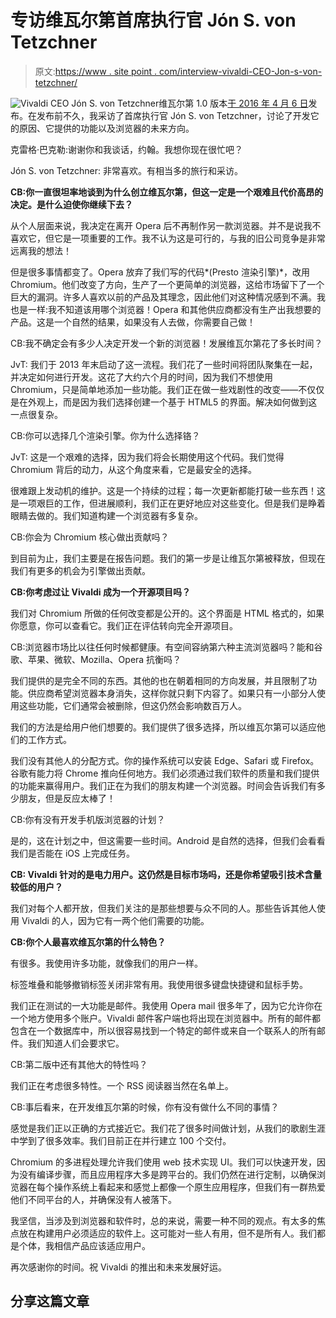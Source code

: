 # 专访维瓦尔第首席执行官 Jón S. von Tetzchner

> 原文:[https://www . site point . com/interview-vivaldi-CEO-Jon-s-von-tetzchner/](https://www.sitepoint.com/interview-vivaldi-ceo-jon-s-von-tetzchner/)

![Vivaldi CEO Jón S. von Tetzchner](../Images/b14a257dd7decf26e23efd0daa912405.png)维瓦尔第 1.0 版本[于 2016 年 4 月 6 日](https://www.sitepoint.com/vivaldi-1-0-release-your-new-default-browser/)发布。在发布前不久，我采访了首席执行官 Jón S. von Tetzchner，讨论了开发它的原因、它提供的功能以及浏览器的未来方向。

克雷格·巴克勒:谢谢你和我谈话，约翰。我想你现在很忙吧？

Jón S. von Tetzchner: 非常喜欢。有相当多的旅行和采访。

**CB:你一直很坦率地谈到为什么创立维瓦尔第，但这一定是一个艰难且代价高昂的决定。是什么迫使你继续下去？**

从个人层面来说，我决定在离开 Opera 后不再制作另一款浏览器。并不是说我不喜欢它，但它是一项重要的工作。我不认为这是可行的，与我的旧公司竞争是非常远离我的想法！

但是很多事情都变了。Opera 放弃了我们写的代码*(Presto 渲染引擎)*，改用 Chromium。他们改变了方向，生产了一个更简单的浏览器，这给市场留下了一个巨大的漏洞。许多人喜欢以前的产品及其理念，因此他们对这种情况感到不满。我也是一样:我不知道该用哪个浏览器！Opera 和其他供应商都没有生产出我想要的产品。这是一个自然的结果，如果没有人去做，你需要自己做！

CB:我不确定会有多少人决定开发一个新的浏览器！发展维瓦尔第花了多长时间？

JvT: 我们于 2013 年末启动了这一流程。我们花了一些时间将团队聚集在一起，并决定如何进行开发。这花了大约六个月的时间，因为我们不想使用 Chromium，只是简单地添加一些功能。我们正在做一些戏剧性的改变——不仅仅是在外观上，而是因为我们选择创建一个基于 HTML5 的界面。解决如何做到这一点很复杂。

CB:你可以选择几个渲染引擎。你为什么选择铬？

JvT: 这是一个艰难的选择，因为我们将会长期使用这个代码。我们觉得 Chromium 背后的动力，从这个角度来看，它是最安全的选择。

很难跟上发动机的维护。这是一个持续的过程；每一次更新都能打破一些东西！这是一项艰巨的工作，但进展顺利，我们正在更好地应对这些变化。但是我们是睁着眼睛去做的。我们知道构建一个浏览器有多复杂。

CB:你会为 Chromium 核心做出贡献吗？

到目前为止，我们主要是在报告问题。我们的第一步是让维瓦尔第被释放，但现在我们有更多的机会为引擎做出贡献。

**CB:你考虑过让 Vivaldi 成为一个开源项目吗？**

我们对 Chromium 所做的任何改变都是公开的。这个界面是 HTML 格式的，如果你愿意，你可以查看它。我们正在评估转向完全开源项目。

CB:浏览器市场比以往任何时候都健康。有空间容纳第六种主流浏览器吗？能和谷歌、苹果、微软、Mozilla、Opera 抗衡吗？

我们提供的是完全不同的东西。其他的也在朝着相同的方向发展，并且限制了功能。供应商希望浏览器本身消失，这样你就只剩下内容了。如果只有一小部分人使用这些功能，它们通常会被删除，但这仍然会影响数百万人。

我们的方法是给用户他们想要的。我们提供了很多选择，所以维瓦尔第可以适应他们的工作方式。

我们没有其他人的分配方式。你的操作系统可以安装 Edge、Safari 或 Firefox。谷歌有能力将 Chrome 推向任何地方。我们必须通过我们软件的质量和我们提供的功能来赢得用户。我们正在为我们的朋友构建一个浏览器。时间会告诉我们有多少朋友，但是反应太棒了！

CB:你有没有开发手机版浏览器的计划？

是的，这在计划之中，但这需要一些时间。Android 是自然的选择，但我们会看看我们是否能在 iOS 上完成任务。

**CB: Vivaldi 针对的是电力用户。这仍然是目标市场吗，还是你希望吸引技术含量较低的用户？**

我们对每个人都开放，但我们关注的是那些想要与众不同的人。那些告诉其他人使用 Vivaldi 的人，因为它有一两个他们需要的功能。

**CB:你个人最喜欢维瓦尔第的什么特色？**

有很多。我使用许多功能，就像我们的用户一样。

标签堆叠和能够撤销标签关闭非常有用。我使用很多键盘快捷键和鼠标手势。

我们正在测试的一大功能是邮件。我使用 Opera mail 很多年了，因为它允许你在一个地方使用多个账户。Vivaldi 邮件客户端也将出现在浏览器中。所有的邮件都包含在一个数据库中，所以很容易找到一个特定的邮件或来自一个联系人的所有邮件。我们知道人们会要求它。

CB:第二版中还有其他大的特性吗？

我们正在考虑很多特性。一个 RSS 阅读器当然在名单上。

CB:事后看来，在开发维瓦尔第的时候，你有没有做什么不同的事情？

感觉是我们正以正确的方式接近它。我们花了很多时间做计划，从我们的歌剧生涯中学到了很多效率。我们目前正在并行建立 100 个交付。

Chromium 的多进程处理允许我们使用 web 技术实现 UI。我们可以快速开发，因为没有编译步骤，而且应用程序大多是跨平台的。我们仍然在进行定制，以确保浏览器在每个操作系统上看起来和感觉上都像一个原生应用程序，但我们有一群热爱他们不同平台的人，并确保没有人被落下。

我坚信，当涉及到浏览器和软件时，总的来说，需要一种不同的观点。有太多的焦点放在构建用户必须适应的软件上。这可能对一些人有用，但不是所有人。我们都是个体，我相信产品应该适应用户。

再次感谢你的时间。祝 Vivaldi 的推出和未来发展好运。

## 分享这篇文章